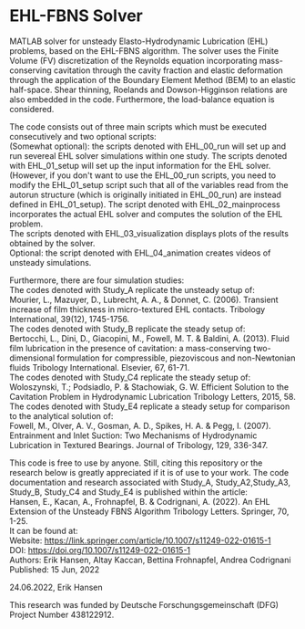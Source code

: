 # EHL-FBNS Solver
MATLAB solver for unsteady Elasto-Hydrodynamic Lubrication (EHL) problems, based on the EHL-FBNS algorithm. The solver uses the Finite Volume (FV) discretization of the Reynolds equation incorporating mass-conserving cavitation through the cavity fraction and elastic deformation through the application of the Boundary Element Method (BEM) to an elastic half-space. Shear thinning, Roelands and Dowson-Higginson relations are also embedded in the code. Furthermore, the load-balance equation is considered.


The code consists out of three main scripts which must be executed consecutively and two optional scripts:  
(Somewhat optional): the scripts denoted with EHL_00_run will set up and run severeal EHL solver simulations within one study.
The scripts denoted with EHL_01_setup will set up the input information for the EHL solver. (However, if you don't want to use the EHL_00_run scripts, you need to modify the EHL_01_setup script such that all of the variables read from the autorun structure (which is originally initiated in EHL_00_run) are instead defined in EHL_01_setup).
The script denoted with EHL_02_mainprocess incorporates the actual EHL solver and computes the solution of the EHL problem.  
The scripts denoted with EHL_03_visualization displays plots of the results obtained by the solver.  
Optional: the script denoted with EHL_04_animation creates videos of unsteady simulations.


Furthermore, there are four simulation studies:  
The codes denoted with Study_A replicate the unsteady setup of:  
Mourier, L., Mazuyer, D., Lubrecht, A. A., & Donnet, C. (2006). Transient increase of film thickness in micro-textured EHL contacts. Tribology International, 39(12), 1745-1756.  
The codes denoted with Study_B replicate the steady setup of:  
Bertocchi, L., Dini, D., Giacopini, M., Fowell, M. T. & Baldini, A. (2013). Fluid film lubrication in the presence of cavitation: a mass-conserving two-dimensional formulation for compressible, piezoviscous and non-Newtonian fluids Tribology International. Elsevier, 67, 61-71.  
The codes denoted with Study_C4 replicate the steady setup of:  
Woloszynski, T.; Podsiadlo, P. & Stachowiak, G. W. Efficient Solution to the Cavitation Problem in Hydrodynamic Lubrication Tribology Letters, 2015, 58.  
The codes denoted with Study_E4 replicate a steady setup for comparison to the analytical solution of:  
Fowell, M., Olver, A. V., Gosman, A. D., Spikes, H. A. & Pegg, I. (2007). Entrainment and Inlet Suction: Two Mechanisms of Hydrodynamic Lubrication in Textured Bearings. Journal of Tribology, 129, 336-347.  

This code is free to use by anyone. Still, citing this repository or the research below is greatly appreciated if it is of use to your work. 
The code documentation and research associated with Study_A, Study_A2,Study_A3, Study_B, Study_C4 and Study_E4 is published within the article:  
Hansen, E., Kacan, A., Frohnapfel, B. & Codrignani, A. (2022). An EHL Extension of the Unsteady FBNS Algorithm Tribology Letters. Springer, 70, 1-25.  
It can be found at:  
Website:                    https://link.springer.com/article/10.1007/s11249-022-01615-1  
DOI:                        https://doi.org/10.1007/s11249-022-01615-1  
Authors:                    Erik Hansen, Altay Kaccan, Bettina Frohnapfel, Andrea Codrignani  
Published:                  15 Jun, 2022 


24.06.2022, Erik Hansen

This research was funded by Deutsche Forschungsgemeinschaft (DFG) Project Number 438122912.
